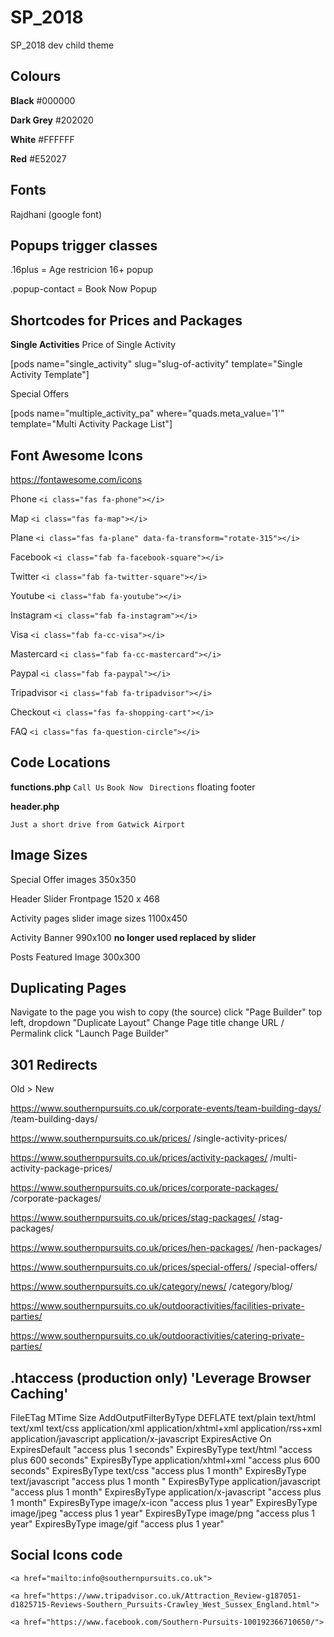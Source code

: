 # SP_2018
SP_2018 dev child theme


## Colours

**Black** 	    #000000

**Dark Grey** 	#202020

**White**		    #FFFFFF

**Red** 		    #E52027

## Fonts

Rajdhani (google font)

## Popups trigger classes

.16plus = Age restricion 16+ popup

.popup-contact = Book Now Popup

## Shortcodes for Prices and Packages

**Single Activities**
Price of Single Activity

[pods name="single_activity" slug="slug-of-activity" template="Single Activity Template"]



Special Offers

[pods name="multiple_activity_pa" where="quads.meta_value='1'" template="Multi Activity Package List"]




## Font Awesome Icons
https://fontawesome.com/icons

Phone ```<i class="fas fa-phone"></i>```

Map ```<i class="fas fa-map"></i>```

Plane ```<i class="fas fa-plane" data-fa-transform="rotate-315"></i>```

Facebook ```<i class="fab fa-facebook-square"></i> ```

Twitter ```<i class="fab fa-twitter-square"></i> ```
 
Youtube ``` <i class="fab fa-youtube"></i> ```

Instagram ```<i class="fab fa-instagram"></i> ```

Visa ```<i class="fab fa-cc-visa"></i>```

Mastercard ```<i class="fab fa-cc-mastercard"></i>```

Paypal ```<i class="fab fa-paypal"></i>```

Tripadvisor ```<i class="fab fa-tripadvisor"></i> ```

Checkout ``` <i class="fas fa-shopping-cart"></i> ```

FAQ ``` <i class="fas fa-question-circle"></i> ```

## Code Locations

**functions.php** 
```Call Us``` ```Book Now ``` ```Directions```
floating footer

**header.php**

```Just a short drive from Gatwick Airport```

## Image Sizes
Special Offer images
350x350

Header Slider Frontpage
1520 x 468

Activity pages slider image sizes
1100x450

Activity Banner 990x100 **no longer used replaced by slider**

Posts Featured Image 300x300

## Duplicating Pages

Navigate to the page you wish to copy (the source)
click "Page Builder"
top left, dropdown 
"Duplicate Layout"
Change Page title 
change URL / Permalink
click "Launch Page Builder"

## 301 Redirects
Old > New

https://www.southernpursuits.co.uk/corporate-events/team-building-days/   /team-building-days/

https://www.southernpursuits.co.uk/prices/   /single-activity-prices/

https://www.southernpursuits.co.uk/prices/activity-packages/   /multi-activity-package-prices/

https://www.southernpursuits.co.uk/prices/corporate-packages/ /corporate-packages/

https://www.southernpursuits.co.uk/prices/stag-packages/  /stag-packages/

https://www.southernpursuits.co.uk/prices/hen-packages/  /hen-packages/

https://www.southernpursuits.co.uk/prices/special-offers/  /special-offers/

https://www.southernpursuits.co.uk/category/news/  /category/blog/

https://www.southernpursuits.co.uk/outdooractivities/facilities-private-parties/

https://www.southernpursuits.co.uk/outdooractivities/catering-private-parties/

## .htaccess (production only) 'Leverage Browser Caching'

<IfModule mod_expires.c>
  FileETag MTime Size
  AddOutputFilterByType DEFLATE text/plain text/html text/xml text/css application/xml application/xhtml+xml application/rss+xml application/javascript application/x-javascript
  ExpiresActive On
  ExpiresDefault "access plus 1 seconds"
  ExpiresByType text/html "access plus 600 seconds"
  ExpiresByType application/xhtml+xml "access plus 600 seconds"
  ExpiresByType text/css "access plus 1 month"
  ExpiresByType text/javascript "access plus 1 month "
  ExpiresByType application/javascript "access plus 1 month"
  ExpiresByType application/x-javascript "access plus 1 month"
  ExpiresByType image/x-icon "access plus 1 year"
  ExpiresByType image/jpeg "access plus 1 year"
  ExpiresByType image/png "access plus 1 year"
  ExpiresByType image/gif "access plus 1 year"
</IfModule>

## Social Icons code

<div class="socialicons">
    <a href="tel:01293 611020">
<i class="fas fa-phone"></i>
</a>
    
    <a href="mailto:info@southernpursuits.co.uk">
<i class="fas fa-envelope"></i>
</a>

    <a href="https://www.tripadvisor.co.uk/Attraction_Review-g187051-d1825715-Reviews-Southern_Pursuits-Crawley_West_Sussex_England.html">
<i class="fab fa-tripadvisor"></i>
</a>

    <a href="https://www.facebook.com/Southern-Pursuits-100192366710650/">
<i class="fab fa-facebook-square"></i>
</a>
    <a href="https://twitter.com/Southernpursuit">
<i class="fab fa-twitter-square"></i>
</a>
    <a href="https://www.instagram.com/southernpursuits/">
<i class="fab fa-instagram"></i>
</a>
    <a href="https://www.youtube.com/channel/UCxN2LfMMxxnhDz1lT8i3Gew">
<i class="fab fa-youtube"></i>
</a>
</div>
